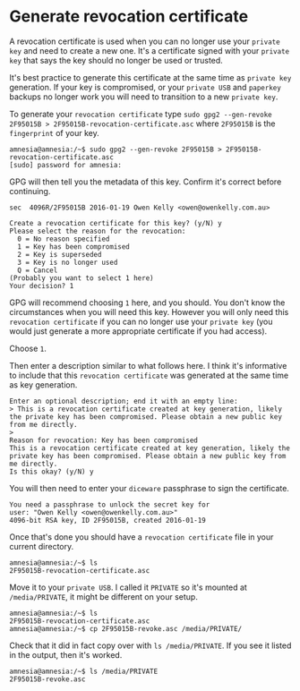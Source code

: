 # Generate revocation certificate

A revocation certificate is used when you can no longer use your `private key` and need to create a new one. It's a
certificate signed with your `private key` that says the key should no longer be used or trusted.

It's best practice to generate this certificate at the same time as `private key` generation. If your key is compromised,
or your `private USB` and `paperkey` backups no longer work you will need to transition to a new `private key`.

To generate your `revocation certificate` type `sudo gpg2 --gen-revoke 2F95015B > 2F95015B-revocation-certificate.asc`
 where `2F95015B` is the `fingerprint` of your key.

    amnesia@amnesia:/~$ sudo gpg2 --gen-revoke 2F95015B > 2F95015B-revocation-certificate.asc
    [sudo] password for amnesia:

GPG will then tell you the metadata of this key. Confirm it's correct before continuing.

    sec  4096R/2F95015B 2016-01-19 Owen Kelly <owen@owenkelly.com.au>

    Create a revocation certificate for this key? (y/N) y
    Please select the reason for the revocation:
      0 = No reason specified
      1 = Key has been compromised
      2 = Key is superseded
      3 = Key is no longer used
      Q = Cancel
    (Probably you want to select 1 here)
    Your decision? 1

GPG will recommend choosing `1` here, and you should. You don't know the circumstances when you will need this key.
     However you will only need this `revocation certificate` if you can no longer use your `private key` (you would just generate
     a more appropriate certificate if you had access).

Choose `1`.

Then enter a description similar to what follows here. I think it's informative to include that this `revocation certificate` was
generated at the same time as key generation.

    Enter an optional description; end it with an empty line:
    > This is a revocation certificate created at key generation, likely the private key has been compromised. Please obtain a new public key from me directly.
    >
    Reason for revocation: Key has been compromised
    This is a revocation certificate created at key generation, likely the private key has been compromised. Please obtain a new public key from me directly.
    Is this okay? (y/N) y

You will then need to enter your `diceware` passphrase to sign the certificate.

    You need a passphrase to unlock the secret key for
    user: "Owen Kelly <owen@owenkelly.com.au>"
    4096-bit RSA key, ID 2F95015B, created 2016-01-19

Once that's done you should have a `revocation certificate` file in your current directory.

    amnesia@amnesia:/~$ ls
    2F95015B-revocation-certificate.asc

Move it to your `private USB`. I called it `PRIVATE` so it's mounted at `/media/PRIVATE`, it might be different on your
setup.

    amnesia@amnesia:/~$ ls
    2F95015B-revocation-certificate.asc
    amnesia@amnesia:/~$ cp 2F95015B-revoke.asc /media/PRIVATE/

Check that it did in fact copy over with `ls /media/PRIVATE`.
If you see it listed in the output, then it's worked.

    amnesia@amnesia:/~$ ls /media/PRIVATE
    2F95015B-revoke.asc


